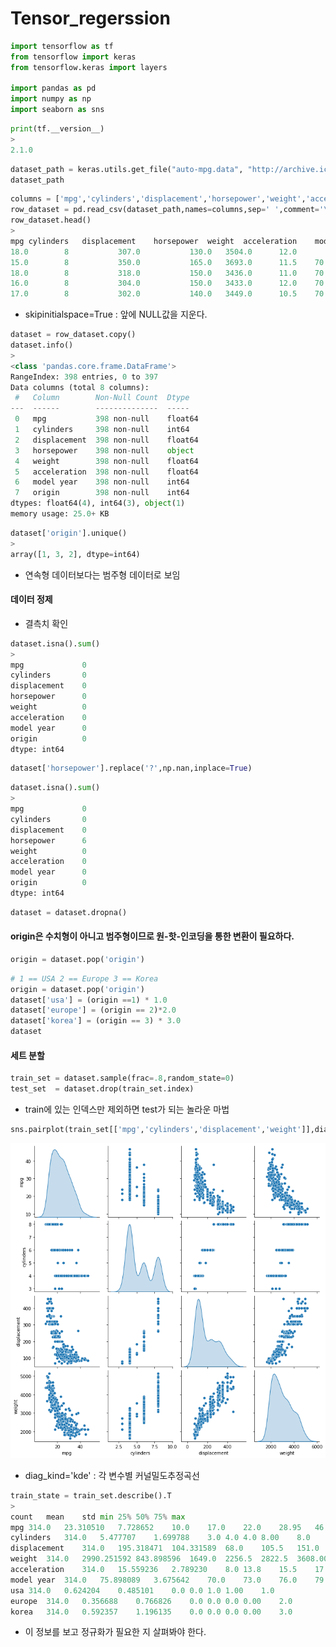 # Tensor_regerssion

```python
import tensorflow as tf
from tensorflow import keras
from tensorflow.keras import layers

import pandas as pd
import numpy as np
import seaborn as sns
```

```python
print(tf.__version__)
>
2.1.0
```

```python
dataset_path = keras.utils.get_file("auto-mpg.data", "http://archive.ics.uci.edu/ml/machine-learning-databases/auto-mpg/auto-mpg.data")
dataset_path
```

```python
columns = ['mpg','cylinders','displacement','horsepower','weight','acceleration','model year','origin']
row_dataset = pd.read_csv(dataset_path,names=columns,sep=' ',comment='\t',skipinitialspace=True)
row_dataset.head()
>
mpg	cylinders	displacement	horsepower	weight	acceleration	model year	origin
18.0		8			307.0			130.0	3504.0		12.0		70	1
15.0		8			350.0			165.0	3693.0		11.5	70	1
18.0		8			318.0			150.0	3436.0		11.0	70	1
16.0		8			304.0			150.0	3433.0		12.0	70	1
17.0		8			302.0			140.0	3449.0		10.5	70	1
```

- skipinitialspace=True : 앞에 NULL값을 지운다.

```python
dataset = row_dataset.copy()
dataset.info()
>
<class 'pandas.core.frame.DataFrame'>
RangeIndex: 398 entries, 0 to 397
Data columns (total 8 columns):
 #   Column        Non-Null Count  Dtype  
---  ------        --------------  -----  
 0   mpg           398 non-null    float64
 1   cylinders     398 non-null    int64  
 2   displacement  398 non-null    float64
 3   horsepower    398 non-null    object 
 4   weight        398 non-null    float64
 5   acceleration  398 non-null    float64
 6   model year    398 non-null    int64  
 7   origin        398 non-null    int64  
dtypes: float64(4), int64(3), object(1)
memory usage: 25.0+ KB
```

```python
dataset['origin'].unique()
>
array([1, 3, 2], dtype=int64)
```

- 연속형 데이터보다는 범주형 데이터로 보임

#### 데이터 정제

- 결측치 확인

```python
dataset.isna().sum()
>
mpg             0
cylinders       0
displacement    0
horsepower      0
weight          0
acceleration    0
model year      0
origin          0
dtype: int64
```

```python
dataset['horsepower'].replace('?',np.nan,inplace=True)
```

```python
dataset.isna().sum()
>
mpg             0
cylinders       0
displacement    0
horsepower      6
weight          0
acceleration    0
model year      0
origin          0
dtype: int64
```

```python
dataset = dataset.dropna()
```

#### origin은 수치형이 아니고 범주형이므로 원-핫-인코딩을 통한 변환이 필요하다.

```python
origin = dataset.pop('origin')
```

```python
# 1 == USA 2 == Europe 3 == Korea
origin = dataset.pop('origin')
dataset['usa'] = (origin ==1) * 1.0
dataset['europe'] = (origin == 2)*2.0
dataset['korea'] = (origin == 3) * 3.0
dataset
```

#### 세트 분할

```python
train_set = dataset.sample(frac=.8,random_state=0)
test_set  = dataset.drop(train_set.index)
```

- train에 있는 인덱스만 제외하면 test가 되는 놀라운 마법

```python
sns.pairplot(train_set[['mpg','cylinders','displacement','weight']],diag_kind='kde')
```

![ten01](./img/ten01.png)

- diag_kind='kde' : 각 변수별 커널밀도추정곡선

```python
train_state = train_set.describe().T
>
count	mean	std	min	25%	50%	75%	max
mpg	314.0	23.310510	7.728652	10.0	17.0	22.0	28.95	46.6
cylinders	314.0	5.477707	1.699788	3.0	4.0	4.0	8.00	8.0
displacement	314.0	195.318471	104.331589	68.0	105.5	151.0	265.75	455.0
weight	314.0	2990.251592	843.898596	1649.0	2256.5	2822.5	3608.00	5140.0
acceleration	314.0	15.559236	2.789230	8.0	13.8	15.5	17.20	24.8
model year	314.0	75.898089	3.675642	70.0	73.0	76.0	79.00	82.0
usa	314.0	0.624204	0.485101	0.0	0.0	1.0	1.00	1.0
europe	314.0	0.356688	0.766826	0.0	0.0	0.0	0.00	2.0
korea	314.0	0.592357	1.196135	0.0	0.0	0.0	0.00	3.0
```

- 이 정보를 보고 정규화가 필요한 지 살펴봐야 한다.
